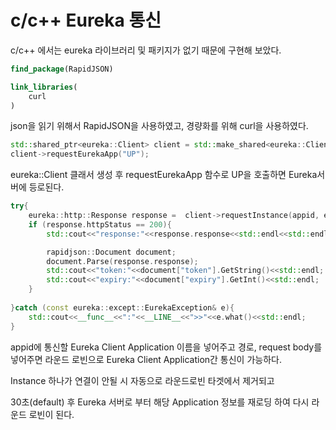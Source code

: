 # c/c++ Eureka 통신

c/c++ 에서는 eureka 라이브러리 및 패키지가 없기 때문에 구현해 보았다.

```cmake
find_package(RapidJSON)

link_libraries(
    curl
)
```
json을 읽기 위해서 RapidJSON을 사용하였고, 경량화를 위해 curl을 사용하였다.

```c++
std::shared_ptr<eureka::Client> client = std::make_shared<eureka::Client>("C-SERVICE", endpoints);
client->requestEurekaApp("UP");
```
eureka::Client 클래서 생성 후 requestEurekaApp 함수로 UP을 호출하면 Eureka서버에 등로된다.

```c++
try{
    eureka::http::Response response =  client->requestInstance(appid, eureka::http::POST, "/auth", makeBody("id", "pass"));
    if (response.httpStatus == 200){
        std::cout<<"response:"<<response.response<<std::endl<<std::endl;

        rapidjson::Document document;
        document.Parse(response.response);
        std::cout<<"token:"<<document["token"].GetString()<<std::endl;
        std::cout<<"expiry:"<<document["expiry"].GetInt()<<std::endl;
    }
    
}catch (const eureka::except::EurekaException& e){
    std::cout<<__func__<<":"<<__LINE__<<">>"<<e.what()<<std::endl;
}
```
appid에 통신할 Eureka Client Application 이름을 넣어주고 경로, request body를 넣어주면 라운드 로빈으로 Eureka Client Application간 통신이 가능하다.

Instance 하나가 연결이 안될 시 자동으로 라운드로빈 타겟에서 제거되고

30초(default) 후 Eureka 서버로 부터 해당 Application 정보를 재로딩 하여 다시 라운드 로빈이 된다.

